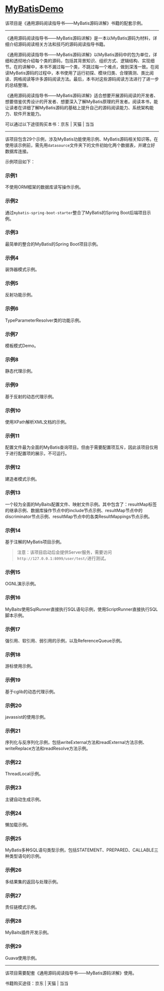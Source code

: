 # [MyBatisDemo](https://github.com/yeecode/MyBatisDemo)

该项目是《通用源码阅读指导书——MyBatis源码详解》书籍的配套示例。

---

《通用源码阅读指导书——MyBatis源码详解》是一本以MyBatis源码为材料，详细介绍源码阅读相关方法和技巧的源码阅读指导书籍。

《通用源码阅读指导书——MyBatis源码详解》以MyBatis源码中的包为单位，详细和透彻地介绍每个类的源码，包括其背景知识、组织方式、逻辑结构、实现细节。在的讲解中，本书不漏过每一个类，不跳过每一个难点，做到深浅一致。在阅读MyBatis源码的过程中，本书使用了运行初探、模块归类、合理猜测、类比阅读、网格阅读等许多源码阅读方法。最后，本书对这些源码阅读方法进行了进一步的总结整理。

《通用源码阅读指导书——MyBatis源码详解》适合想要开展源码阅读的开发者、想要借鉴优秀设计的开发者、想要深入了解MyBatis原理的开发者。阅读本书，能让读者在详细了解MyBatis源码的基础上提升自己的源码阅读能力、系统架构能力、软件开发能力。

可以通过以下途径购买本书：京东 | 天猫 | 当当

---

该项目包含29个示例，涉及MyBatis功能使用示例、MyBatis源码相关知识等。在使用该示例前，需先用`datasource`文件夹下的文件初始化两个数据表，并建立好数据库连接。

示例项目如下：

### 示例1

不使用ORM框架的数据库读写操作示例。

### 示例2

通过`mybatis-spring-boot-starter`整合了MyBatis的Spring Boot后端项目示例。

### 示例3

最简单的整合的MyBatis的Spring Boot项目示例。

### 示例4

装饰器模式示例。

### 示例5

反射功能示例。

### 示例6

TypeParameterResolver类的功能示例。

### 示例7

模板模式Demo。

### 示例8

静态代理示例。

### 示例9

基于反射的动态代理示例。

### 示例10

使用XPath解析XML文档的示例。

### 示例11

配置文件最为全面的MyBatis查询项目。但由于需要配置项互斥，因此该项目仅用于进行配置项的展示，不可运行。

### 示例12

建造者模式示例。

### 示例13

一个较为全面的MyBaits配置文件、映射文件示例。其中包含了：resultMap标签的继承示例、数据库操作节点中的include节点示例、resultMap节点中的discriminator节点示例、resultMap节点中的各类ResultMappings节点示例。

### 示例14

基于注解的MyBatis项目示例。

> 注意：该项目启动后会提供Server服务，需要访问`http://127.0.0.1:8099/user/test/`进行测试。

### 示例15

OGNL演示示例。

### 示例16

MyBaits使用SqlRunner直接执行SQL语句示例，使用ScriptRunner直接执行SQL脚本示例。

### 示例17

强引用、软引用、弱引用的示例，以及ReferenceQueue示例。

### 示例18

游标使用示例。

### 示例19

基于cglib的动态代理示例。

### 示例20

javassist的使用示例。

### 示例21

序列化与反序列化示例，包括writeExternal方法和readExternal方法示例、writeReplace方法和readResolve方法示例。

### 示例22

ThreadLocal示例。

### 示例23

主键自动生成示例。

### 示例24

懒加载示例。

### 示例25

MyBatis多种SQL语句类型示例，包括STATEMENT、PREPARED、CALLABLE三种类型语句的示例。

### 示例26

多结果集的返回与处理示例。

### 示例27

责任链模式示例。

### 示例28

MyBaits插件开发示例。

### 示例29

Guava使用示例。

---

该项目需要配套《通用源码阅读指导书——MyBatis源码详解》使用。

书籍购买途径：京东 | 天猫 | 当当
